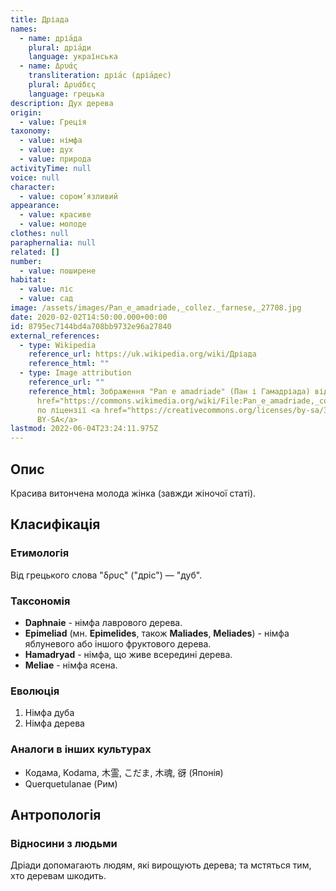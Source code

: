 ```yaml
---
title: Дріада
names:
  - name: дріа́да
    plural: дріа́ди
    language: українська
  - name: Δρυάς
    transliteration: дріа́с (дріа́дес)
    plural: Δρυάδες
    language: грецька
description: Дух дерева
origin:
  - value: Греція
taxonomy:
  - value: німфа
  - value: дух
  - value: природа
activityTime: null
voice: null
character:
  - value: сором’язливий
appearance:
  - value: красиве
  - value: молоде
clothes: null
paraphernalia: null
related: []
number:
  - value: поширене
habitat:
  - value: ліс
  - value: сад
image: /assets/images/Pan_e_amadriade,_collez._farnese,_27708.jpg
date: 2020-02-02T14:50:00.000+00:00
id: 8795ec7144bd4a708bb9732e96a27840
external_references:
  - type: Wikipedia
    reference_url: https://uk.wikipedia.org/wiki/Дріада
    reference_html: ""
  - type: Image attribution
    reference_url: ""
    reference_html: Зображення "Pan e amadriade" (Пан і Гамадріада) від <a
      href="https://commons.wikimedia.org/wiki/File:Pan_e_amadriade,_collez._farnese,_27708.jpg">Sailko</a>
      по ліцензії <a href="https://creativecommons.org/licenses/by-sa/3.0">CC
      BY-SA</a>
lastmod: 2022-06-04T23:24:11.975Z
---
```

## Опис

Красива витончена молода жінка (завжди жіночої статі).

## Класифікація

### Етимологія

Від грецького слова "δρυς" ("дріс") — "дуб".

### Таксономія

* **Daphnaie** - німфа лаврового дерева.
* **Epimeliad** (мн. **Epimelides**, також **Maliades**, **Meliades**) - німфа яблуневого або іншого фруктового дерева.
* **Hamadryad** - німфа, що живе всередині дерева.
* **Meliae** - німфа ясена.

### Еволюція

1. Німфа дуба
2. Німфа дерева

### Аналоги в інших культурах

* Кодама, Kodama, 木霊, こだま, 木魂, 谺 (Японія)
* Querquetulanae (Рим)

## Антропологія

### Відносини з людьми

Дріади допомагають людям, які вирощують дерева; та мстяться тим, хто деревам шкодить.
